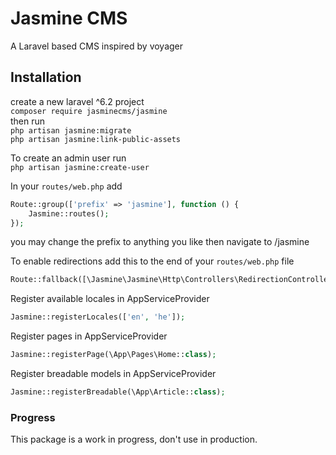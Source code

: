 # Jasmine CMS
A Laravel based CMS inspired by voyager

## Installation
create a new laravel ^6.2 project  
`composer require jasminecms/jasmine`  
then run  
`php artisan jasmine:migrate`  
`php artisan jasmine:link-public-assets`  

To create an admin user run  
`php artisan jasmine:create-user`

In your `routes/web.php` add
```php
Route::group(['prefix' => 'jasmine'], function () {
    Jasmine::routes();
});
``` 

you may change the prefix to anything you like
then navigate to /jasmine  

To enable redirections add this to the end of your `routes/web.php` file 
```php
Route::fallback([\Jasmine\Jasmine\Http\Controllers\RedirectionController::class, 'redirect']);
```

Register available locales in AppServiceProvider
```php
Jasmine::registerLocales(['en', 'he']);
```

Register pages in AppServiceProvider
```php
Jasmine::registerPage(\App\Pages\Home::class);
```

Register breadable models in AppServiceProvider
```php
Jasmine::registerBreadable(\App\Article::class);
```

### Progress
This package is a work in progress, don't use in production.  
